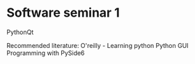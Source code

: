 # Software seminar 1
PythonQt

Recommended literature:
    O'reilly - Learning python 
    Python GUI Programming with PySide6 